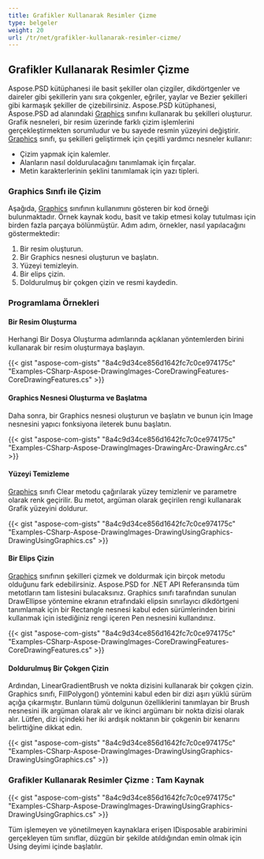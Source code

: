 ```yaml
---
title: Grafikler Kullanarak Resimler Çizme
type: belgeler
weight: 20
url: /tr/net/grafikler-kullanarak-resimler-cizme/
---
```


## **Grafikler Kullanarak Resimler Çizme**
Aspose.PSD kütüphanesi ile basit şekiller olan çizgiler, dikdörtgenler ve daireler gibi şekillerin yanı sıra çokgenler, eğriler, yaylar ve Bezier şekilleri gibi karmaşık şekiller de çizebilirsiniz. Aspose.PSD kütüphanesi, Aspose.PSD ad alanındaki [Graphics](https://reference.aspose.com/psd/net/aspose.psd/graphics) sınıfını kullanarak bu şekilleri oluşturur. Grafik nesneleri, bir resim üzerinde farklı çizim işlemlerini gerçekleştirmekten sorumludur ve bu sayede resmin yüzeyini değiştirir. [Graphics](https://reference.aspose.com/psd/net/aspose.psd/graphics) sınıfı, şu şekilleri geliştirmek için çeşitli yardımcı nesneler kullanır:

- Çizim yapmak için kalemler.
- Alanların nasıl doldurulacağını tanımlamak için fırçalar.
- Metin karakterlerinin şeklini tanımlamak için yazı tipleri.
### **Graphics Sınıfı ile Çizim**
Aşağıda, [Graphics](https://reference.aspose.com/psd/net/aspose.psd/graphics) sınıfının kullanımını gösteren bir kod örneği bulunmaktadır. Örnek kaynak kodu, basit ve takip etmesi kolay tutulması için birden fazla parçaya bölünmüştür. Adım adım, örnekler, nasıl yapılacağını göstermektedir:

1. Bir resim oluşturun.
1. Bir Graphics nesnesi oluşturun ve başlatın.
1. Yüzeyi temizleyin.
1. Bir elips çizin.
1. Doldurulmuş bir çokgen çizin ve resmi kaydedin.
### **Programlama Örnekleri**
#### **Bir Resim Oluşturma**
Herhangi Bir Dosya Oluşturma adımlarında açıklanan yöntemlerden birini kullanarak bir resim oluşturmaya başlayın.

{{< gist "aspose-com-gists" "8a4c9d34ce856d1642fc7c0ce974175c" "Examples-CSharp-Aspose-DrawingImages-CoreDrawingFeatures-CoreDrawingFeatures.cs" >}}
#### **Graphics Nesnesi Oluşturma ve Başlatma**
Daha sonra, bir Graphics nesnesi oluşturun ve başlatın ve bunun için Image nesnesini yapıcı fonksiyona ileterek bunu başlatın.

{{< gist "aspose-com-gists" "8a4c9d34ce856d1642fc7c0ce974175c" "Examples-CSharp-Aspose-DrawingImages-DrawingArc-DrawingArc.cs" >}}
#### **Yüzeyi Temizleme**
[Graphics](https://reference.aspose.com/psd/net/aspose.psd/graphics) sınıfı Clear metodu çağırılarak yüzey temizlenir ve parametre olarak renk geçirilir. Bu metot, argüman olarak geçirilen rengi kullanarak Grafik yüzeyini doldurur.

{{< gist "aspose-com-gists" "8a4c9d34ce856d1642fc7c0ce974175c" "Examples-CSharp-Aspose-DrawingImages-DrawingUsingGraphics-DrawingUsingGraphics.cs" >}}
#### **Bir Elips Çizin**
[Graphics](https://reference.aspose.com/psd/net/aspose.psd/graphics) sınıfının şekilleri çizmek ve doldurmak için birçok metodu olduğunu fark edebilirsiniz. Aspose.PSD for .NET API Referansında tüm metotların tam listesini bulacaksınız. Graphics sınıfı tarafından sunulan DrawEllipse yöntemine ekranın etrafındaki elipsin sınırlayıcı dikdörtgeni tanımlamak için bir Rectangle nesnesi kabul eden sürümlerinden birini kullanmak için istediğiniz rengi içeren Pen nesnesini kullandınız.

{{< gist "aspose-com-gists" "8a4c9d34ce856d1642fc7c0ce974175c" "Examples-CSharp-Aspose-DrawingImages-CoreDrawingFeatures-CoreDrawingFeatures.cs" >}}
#### **Doldurulmuş Bir Çokgen Çizin**
Ardından, LinearGradientBrush ve nokta dizisini kullanarak bir çokgen çizin. Graphics sınıfı, FillPolygon() yöntemini kabul eden bir dizi aşırı yüklü sürüm açığa çıkarmıştır. Bunların tümü dolgunun özelliklerini tanımlayan bir Brush nesnesini ilk argüman olarak alır ve ikinci argümanı bir nokta dizisi olarak alır. Lütfen, dizi içindeki her iki ardışık noktanın bir çokgenin bir kenarını belirttiğine dikkat edin.

{{< gist "aspose-com-gists" "8a4c9d34ce856d1642fc7c0ce974175c" "Examples-CSharp-Aspose-DrawingImages-DrawingUsingGraphics-DrawingUsingGraphics.cs" >}}
### **Grafikler Kullanarak Resimler Çizme : Tam Kaynak**
{{< gist "aspose-com-gists" "8a4c9d34ce856d1642fc7c0ce974175c" "Examples-CSharp-Aspose-DrawingImages-DrawingUsingGraphics-DrawingUsingGraphics.cs" >}}

Tüm işlemeyen ve yönetilmeyen kaynaklara erişen IDisposable arabirimini gerçekleyen tüm sınıflar, düzgün bir şekilde atıldığından emin olmak için Using deyimi içinde başlatılır.
